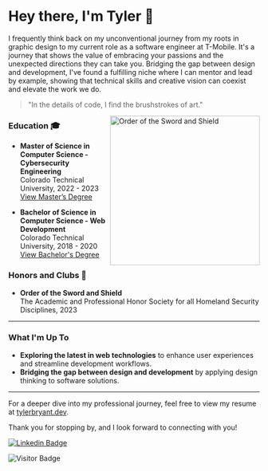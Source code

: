 # Hey there, I'm Tyler 👋

I frequently think back on my unconventional journey from my roots in graphic design to my current role as a software engineer at T-Mobile. It's a journey that shows the value of embracing your passions and the unexpected directions they can take you. Bridging the gap between design and development, I've found a fulfilling niche where I can mentor and lead by example, showing that technical skills and creative vision can coexist and elevate the work we do.
> "In the details of code, I find the brushstrokes of art."

<img align="right" alt="Order of the Sword and Shield" src="https://nebula.wsimg.com/48c77fd98dec8af88028cd4b0caa86d0?AccessKeyId=676C51B999F23A619BF8&disposition=0&alloworigin=1" width="300" height="auto" />

### Education 🎓

- **Master of Science in Computer Science - Cybersecurity Engineering**  
  Colorado Technical University, 2022 - 2023  
  [View Master’s Degree](https://www.parchment.com/u/award/5dff4d6b637b4e3aa4876d07c96cc9f9)

- **Bachelor of Science in Computer Science - Web Development**  
  Colorado Technical University, 2018 - 2020  
  [View Bachelor's Degree](https://www.parchment.com/u/award/8c09c9a9d8919ecf70edf617055617a8)

### Honors and Clubs 🏅
- **Order of the Sword and Shield**  
  The Academic and Professional Honor Society for all Homeland Security Disciplines, 2023

---


### What I'm Up To

- **Exploring the latest in web technologies** to enhance user experiences and streamline development workflows.
- **Bridging the gap between design and development** by applying design thinking to software solutions.

---
For a deeper dive into my professional journey, feel free to view my resume at [tylerbryant.dev](https://tylerbryant.dev).

Thank you for stopping by, and I look forward to connecting with you! 

[![Linkedin Badge](https://img.shields.io/badge/-bryantdesigns-blue?style=flat&logo=Linkedin&logoColor=white&link=https://www.linkedin.com/in/bryantdesigns/)](https://www.linkedin.com/in/bryantdesigns/)


![Visitor Badge](https://visitor-badge.laobi.icu/badge?page_id=bryantdesigns.bryantdesigns)
